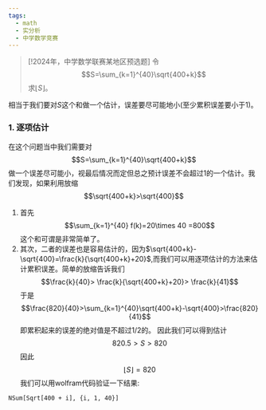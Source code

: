 ```yaml
---
tags:
  - math
  - 实分析
  - 中学数学竞赛
---
```


> [!2024年，中学数学联赛某地区预选题]
> 令$$S=\sum_{k=1}^{40}\sqrt{400+k}$$求$\lfloor S\rfloor$。

相当于我们要对$S$这个和做一个估计，误差要尽可能地小(至少累积误差要小于1)。

### 1. 逐项估计

在这个问题当中我们需要对$$S=\sum_{k=1}^{40}\sqrt{400+k}$$做一个误差尽可能小，视最后情况而定但总之预计误差不会超过1的一个估计。我们发现，如果利用放缩$$\sqrt{400+k}>\sqrt{400}$$
1. 首先$$\sum_{k=1}^{40} f(k)=20\times 40 =800$$这个和可谓是非常简单了。
2. 其次，二者的误差也是容易估计的，因为$\sqrt{400+k}-\sqrt{400}=\frac{k}{\sqrt{400+k}+20}$,而我们可以用逐项估计的方法来估计累积误差。简单的放缩告诉我们$$\frac{k}{40}> \frac{k}{\sqrt{400+k}+20}> \frac{k}{41}$$于是$$\frac{820}{40}>\sum_{k=1}^{40}\sqrt{400+k}-\sqrt{400}>\frac{820}{41}$$即累积起来的误差的绝对值是不超过$1/2$的。
因此我们可以得到估计$$820.5>S>820$$因此$$\lfloor S\rfloor=820$$我们可以用wolfram代码验证一下结果:
```wolfram
NSum[Sqrt[400 + i], {i, 1, 40}]
```
